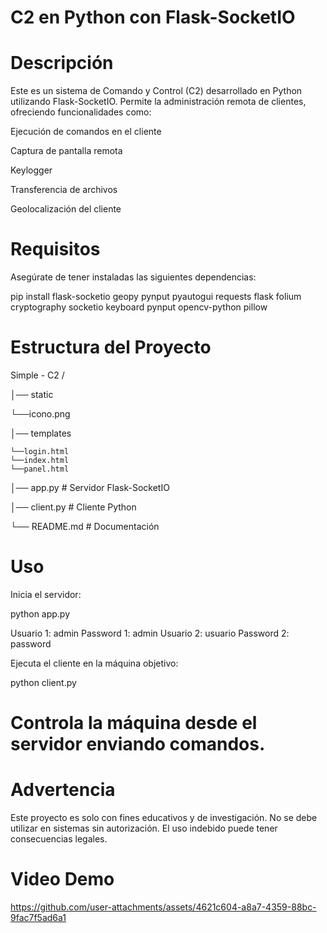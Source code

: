 # C2 en Python con Flask-SocketIO

# Descripción

Este es un sistema de Comando y Control (C2) desarrollado en Python utilizando Flask-SocketIO. Permite la administración remota de clientes, ofreciendo funcionalidades como:

Ejecución de comandos en el cliente

Captura de pantalla remota

Keylogger

Transferencia de archivos

Geolocalización del cliente

# Requisitos

Asegúrate de tener instaladas las siguientes dependencias:

pip install flask-socketio geopy pynput pyautogui requests flask folium cryptography socketio keyboard pynput opencv-python pillow

# Estructura del Proyecto
Simple - C2 /

│── static

  └──icono.png
  
│── templates

    └──login.html
    └──index.html
    └──panel.html
    
│── app.py  # Servidor Flask-SocketIO

│── client.py  # Cliente Python

└── README.md  # Documentación

# Uso

Inicia el servidor:

python app.py

Usuario 1: admin Password 1: admin
Usuario 2: usuario Password 2: password

Ejecuta el cliente en la máquina objetivo:

python client.py

# Controla la máquina desde el servidor enviando comandos.

# Advertencia

Este proyecto es solo con fines educativos y de investigación. No se debe utilizar en sistemas sin autorización. El uso indebido puede tener consecuencias legales.

# Video Demo

https://github.com/user-attachments/assets/4621c604-a8a7-4359-88bc-9fac7f5ad6a1







